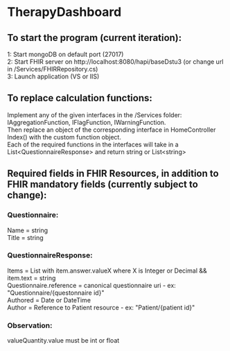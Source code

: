 # TherapyDashboard
## To start the program (current iteration):
1: Start mongoDB on default port (27017)  
2: Start FHIR server on http://localhost:8080/hapi/baseDstu3 (or change url in /Services/FHIRRepository.cs)  
3: Launch application (VS or IIS)

## To replace calculation functions:
Implement any of the given interfaces in the /Services folder: IAggregationFunction, IFlagFunction, IWarningFunction.  
Then replace an object of the corresponding interface in HomeController Index() with the custom function object.  
Each of the required functions in the interfaces will take in a List\<QuestionnaireResponse\> and return string or List\<string\>

## Required fields in FHIR Resources, in addition to FHIR mandatory fields (currently subject to change):
### Questionnaire:
Name = string  
Title = string

### QuestionnaireResponse:
Items = List with item.answer.valueX where X is Integer or Decimal && item.text = string  
Questionnaire.reference = canonical questionnaire uri - ex: "Questionnaire/{questonnaire id}"  
Authored = Date or DateTime  
Author = Reference to Patient resource - ex: "Patient/{patient id}"

### Observation: 
valueQuantity.value must be int or float  
